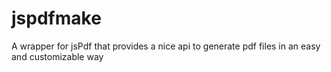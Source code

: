 # jspdfmake
A wrapper for jsPdf that provides a nice api to generate pdf files in an easy and customizable way
